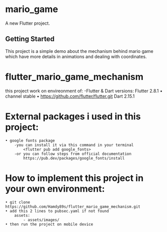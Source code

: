 # mario_game

A new Flutter project.

## Getting Started
This project is a simple demo about the mechanism behind mario game
which have more details in animations and dealing with coordinates.

# flutter_mario_game_mechanism
this project work on envireonment of:
-Flutter & Dart versions:
    Flutter 2.8.1 • channel stable • https://github.com/flutter/flutter.git
    Dart 2.15.1

# External packages i used in this project:
    • google fonts package
        -you can install it via this command in your terminal
            <flutter pub add google_fonts>
        -or you can follow steps from official documentation
            https://pub.dev/packages/google_fonts/install

# How to implement this project in your own environment:
    • git clone https://github.com/Hamdy89s/flutter_mario_game_mechanism.git
    • add this 2 lines to pubsec.yaml if not found
        assets:
            - assets/images/
    • then run the project on mobile device
